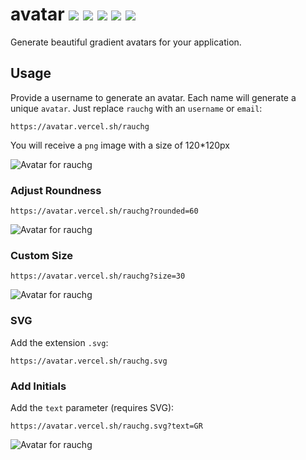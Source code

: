 # avatar ![](https://avatar.vercel.sh/rauchg?size=20) ![](https://avatar.vercel.sh/leerob?size=20) ![](https://avatar.vercel.sh/vercel?size=20) ![](https://avatar.vercel.sh/party?size=20) ![](https://avatar.vercel.sh/edge?size=20)

Generate beautiful gradient avatars for your application.

## Usage

Provide a username to generate an avatar. Each name will generate a unique `avatar`. Just replace `rauchg` with an `username` or `email`:

```
https://avatar.vercel.sh/rauchg
```

You will receive a `png` image with a size of 120\*120px

![Avatar for rauchg](https://avatar.vercel.sh/rauchg)

### Adjust Roundness

```
https://avatar.vercel.sh/rauchg?rounded=60
```

![Avatar for rauchg](https://avatar.vercel.sh/rauchg?rounded=60)


### Custom Size

```
https://avatar.vercel.sh/rauchg?size=30
```

![Avatar for rauchg](https://avatar.vercel.sh/rauchg?size=30)

### SVG

Add the extension `.svg`:

```
https://avatar.vercel.sh/rauchg.svg
```

### Add Initials

Add the `text` parameter (requires SVG):

```
https://avatar.vercel.sh/rauchg.svg?text=GR
```

![Avatar for rauchg](https://avatar.vercel.sh/rauchg.svg?text=GR)

